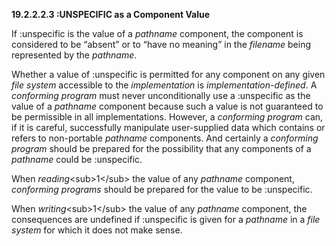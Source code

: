 **19.2.2.2.3 :UNSPECIFIC as a Component Value** 

If :unspecific is the value of a *pathname* component, the component is considered to be “absent” or to “have no meaning” in the *filename* being represented by the *pathname*. 

Whether a value of :unspecific is permitted for any component on any given *file system* accessible to the *implementation* is *implementation-defined*. A *conforming program* must never unconditionally use a :unspecific as the value of a *pathname* component because such a value is not guaranteed to be permissible in all implementations. However, a *conforming program* can, if it is careful, successfully manipulate user-supplied data which contains or refers to non-portable *pathname* components. And certainly a *conforming program* should be prepared for the possibility that any components of a *pathname* could be :unspecific. 

When *reading*\<sub\>1\</sub\> the value of any *pathname* component, *conforming programs* should be prepared for the value to be :unspecific. 

When *writing*\<sub\>1\</sub\> the value of any *pathname* component, the consequences are undefined if :unspecific is given for a *pathname* in a *file system* for which it does not make sense. 

